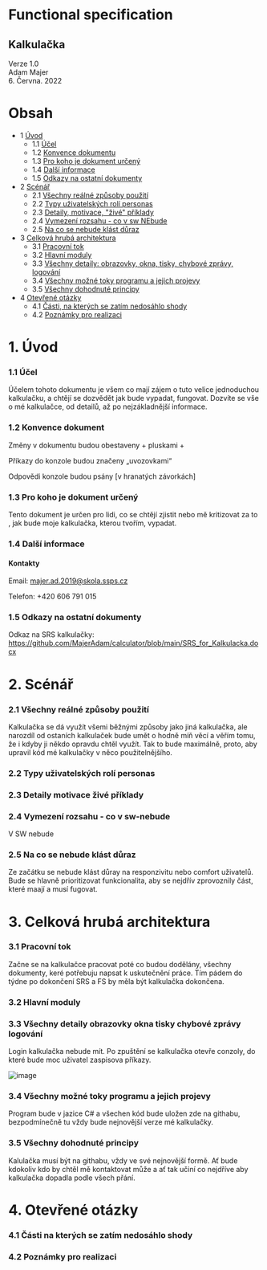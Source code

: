 # Functional specification
## Kalkulačka

Verze 1.0  
Adam Majer  
6. Června. 2022

Obsah
================
* 1 [Úvod](#1-úvod)
   * 1.1 [Účel](#11-účel)
   * 1.2 [Konvence dokumentu](#12-konvence-dokument)
   * 1.3 [Pro koho je dokument určený](#13-pro-koho-je-dokument-určený)
   * 1.4 [Další informace](#14-další-informace)
   * 1.5 [Odkazy na ostatní dokumenty](#15-odkazy-na-ostatní-dokumenty)
* 2 [Scénář](#2-scénář)
   * 2.1 [Všechny reálné způsoby použití](#21-všechny-reálné-způsoby-použití)
   * 2.2 [Typy uživatelských rolí personas](#22-typy-uživatelských-rolí-personas)
   * 2.3 [Detaily, motivace, "živé" příklady](#23-detaily-motivace-živé-příklady)
   * 2.4 [Vymezení rozsahu - co v sw NEbude](#24-vymezení-rozsahu---co-v-sw-nebude)
   * 2.5 [Na co se nebude klást důraz](#25-na-co-se-nebude-klást-důraz)
* 3 [Celková hrubá architektura](#3-celková-hrubá-architektura)
   * 3.1 [Pracovní tok](#31-pracovní-tok)
   * 3.2 [Hlavní moduly](#32-hlavní-moduly)
   * 3.3 [Všechny detaily: obrazovky, okna, tisky, chybové zprávy, logování](#33-všechny-detaily-obrazovky-okna-tisky-chybové-zprávy-logování)
   * 3.4 [Všechny možné toky programu a jejich projevy](#34-všechny-možné-toky-programu-a-jejich-projevy)
   * 3.5 [Všechny dohodnuté principy](#35-všechny-dohodnuté-principy)
* 4 [Otevřené otázky](#4-otevřené-otázky)
   * 4.1 [Části, na kterých se zatím nedosáhlo shody](#41-části-na-kterých-se-zatím-nedosáhlo-shody)
   * 4.2 [Poznámky pro realizaci](#42-poznámky-pro-realizaci)

  
# 1. Úvod

### 1.1 Účel
Účelem tohoto dokumentu je všem co mají zájem o tuto velice jednoduchou kalkulačku, a chtějí se dozvědět jak bude vypadat, fungovat. Dozvíte se vše o mé kalkulačce, od detailů, až po nejzákladnější informace.

### 1.2 Konvence dokument
Změny v dokumentu budou obestaveny + pluskami +

Příkazy do konzole budou značeny „uvozovkami“

Odpovědi konzole budou psány [v hranatých závorkách]

### 1.3 Pro koho je dokument určený
Tento dokument je určen pro lidi, co se chtějí zjistit nebo mě kritizovat za to , jak bude moje kalkulačka, kterou tvořím, vypadat.

### 1.4 Další informace
#### Kontakty
Email: majer.ad.2019@skola.ssps.cz

Telefon: +420 606 791 015

### 1.5 Odkazy na ostatní dokumenty
Odkaz na SRS kalkulačky: https://github.com/MajerAdam/calculator/blob/main/SRS_for_Kalkulacka.docx 

# 2. Scénář

### 2.1 Všechny reálné způsoby použití
Kalkulačka se dá využít všemi běžnými způsoby jako jiná kalkulačka, ale narozdíl od ostaních kalkulaček bude umět o hodně míň věcí a věřím tomu, že i kdyby ji někdo opravdu chtěl využít. Tak to bude maximálně, proto, aby upravil kód mé kalkulačky v něco použitelnějšího.

### 2.2 Typy uživatelských rolí personas

### 2.3 Detaily motivace živé příklady

### 2.4 Vymezení rozsahu - co v sw-nebude
V SW nebude 
### 2.5 Na co se nebude klást důraz
Ze začátku se nebude klást důray na responzivitu nebo comfort uživatelů. Bude se hlavně prioritizovat funkcionalita, aby se nejdřív zprovoznily část, které maají a musí fugovat.

# 3. Celková hrubá architektura

### 3.1 Pracovní tok
Začne se na kalkulačce pracovat poté co budou dodělány, všechny dokumenty, keré potřebuju napsat k uskutečnění práce. Tím pádem do týdne po dokončení SRS a FS by měla být kalkulačka dokončena.

### 3.2 Hlavní moduly

### 3.3 Všechny detaily obrazovky okna tisky chybové zprávy logování
Login kalkulačka nebude mít. Po zpuštění se kalkulačka otevře conzoly, do které bude moc uživatel zaspisova příkazy.

![image](https://user-images.githubusercontent.com/97035550/173278438-38329c46-c675-4ecb-85d8-a6c82bb9207f.png)

### 3.4 Všechny možné toky programu a jejich projevy
Program bude v jazice C# a všechen kód bude uložen zde na githabu, bezpodmínečně tu vždy bude nejnovější verze mé kalkulačky.

### 3.5 Všechny dohodnuté principy
Kalulačka musí být na githabu, vždy ve své nejnovější formě. Ať bude kdokoliv kdo by chtěl mě kontaktovat může a ať tak učiní co nejdříve aby kalkulačka dopadla podle všech přání.

# 4. Otevřené otázky
### 4.1 Části na kterých se zatím nedosáhlo shody

### 4.2 Poznámky pro realizaci






